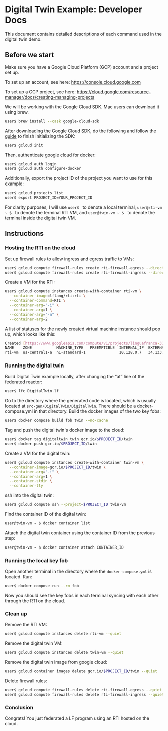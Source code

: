 # Digital Twin Example: Developer Docs

This document contains detailed descriptions of each command used in the digital twin demo.

## Before we start

Make sure you have a Google Cloud Platform (GCP) account and a project set up. 

To set up an account, see here:
https://console.cloud.google.com

To set up a GCP project, see here:
https://cloud.google.com/resource-manager/docs/creating-managing-projects

We will be working with the Google Cloud SDK. Mac users can download it using brew.

```bash
user$ brew install --cask google-cloud-sdk
```

After downloading the Google Cloud SDK, do the following and follow the [guide](
https://cloud.google.com/sdk/docs/quickstart) to finish initializing the SDK:

```bash
user$ gcloud init
```


Then, authenticate google cloud for docker:
```bash
user$ gcloud auth login
user$ gcloud auth configure-docker
```

Additionally, export the project ID of the project you want to use for this example:
```bash
user$ gcloud projects list
user$ export PROJECT_ID=YOUR_PROJECT_ID
```

For clarity purposes, I will use `user$ ` to denote a local terminal, `user@rti-vm ~ $ ` to denote the terminal RTI VM, and `user@twin-vm ~ $ ` to denote the terminal inside the digital twin VM. 


## Instructions

### Hosting the RTI on the cloud

Set up firewall rules to allow ingress and egress traffic to VMs:
```bash
user$ gcloud compute firewall-rules create rti-firewall-egress --direction=egress --action=allow --rules=all
user$ gcloud compute firewall-rules create rti-firewall-ingress --direction=ingress --action=allow --rules=all
```

Create a VM for the RTI:
```bash
user$ gcloud compute instances create-with-container rti-vm \
  --container-image=lflang/rti:rti \
  --container-command=RTI \
  --container-arg="-i" \
  --container-arg=1 \
  --container-arg="-n" \
  --container-arg=2
```

A list of statuses for the newly created virtual machine instance should pop up, which looks like this:
```bash
Created [https://www.googleapis.com/compute/v1/projects/linguafranca-333319/zones/us-central1-a/instances/rti-vm].
NAME    ZONE           MACHINE_TYPE   PREEMPTIBLE  INTERNAL_IP  EXTERNAL_IP     STATUS
rti-vm  us-central1-a  n1-standard-1               10.128.0.7   34.133.143.163  RUNNING
```

### Running the digital twin

Build Digital Twin example locally, after changing the “at” line of the federated reactor:
```bash
user$ lfc DigitalTwin.lf
```

Go to the directory where the generated code is located, which is usually located at `src-gen/DigitalTwin/DigitalTwin`. There should be a docker-compose.yml in that directory. Build the docker images of the two key fobs:
```bash
user$ docker compose build fob twin -—no-cache
```

Tag and push the digital twin's docker image to the cloud:
```bash
user$ docker tag digitaltwin_twin gcr.io/$PROJECT_ID/twin
user$ docker push gcr.io/$PROJECT_ID/twin
```

Create a VM for the digital twin:
```bash
user$ gcloud compute instances create-with-container twin-vm \
  --container-image=gcr.io/$PROJECT_ID/twin \
  --container-arg="-i" \
  --container-arg=1 \
  --container-stdin \
  --container-tty
```

ssh into the digital twin:
```bash
user$ gcloud compute ssh --project=$PROJECT_ID twin-vm
```

Find the container ID of the digital twin:
```bash
user@twin-vm ~ $ docker container list
```

Attach the digital twin container using the container ID from the previous step:
```bash
user@twin-vm ~ $ docker container attach CONTAINER_ID
```

### Running the local key fob

Open another terminal in the directory where the `docker-compose.yml` is located. Run:
```bash
user$ docker compose run --rm fob
```

Now you should see the key fobs in each terminal syncing with each other through the RTI on the cloud.

### Clean up

Remove the RTI VM:
```bash
user$ gcloud compute instances delete rti-vm --quiet
```

Remove the digital twin VM:
```bash
user$ gcloud compute instances delete twin-vm --quiet
```

Remove the digital twin image from google cloud:
```bash
user$ gcloud container images delete gcr.io/$PROJECT_ID/twin --quiet
```

Delete firewall rules:
```bash
user$ gcloud compute firewall-rules delete rti-firewall-egress --quiet
user$ gcloud compute firewall-rules delete rti-firewall-ingress --quiet
```

### Conclusion

Congrats! You just federated a LF program using an RTI hosted on the cloud.
